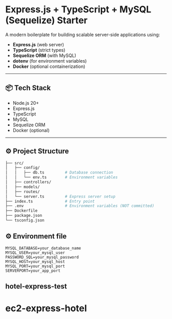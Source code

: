 # Express.js + TypeScript + MySQL (Sequelize) Starter

A modern boilerplate for building scalable server-side applications using:

- **Express.js** (web server)
- **TypeScript** (strict types)
- **Sequelize ORM** (with MySQL)
- **dotenv** (for environment variables)
- **Docker** (optional containerization)

---

## 📦 Tech Stack
- Node.js 20+
- Express.js
- TypeScript
- MySQL
- Sequelize ORM
- Docker (optional)

---

## ⚙️ Project Structure

```bash
├── src/
│   ├── config/
│   │   ├── db.ts         # Database connection
│   │   └── env.ts        # Environment variables
│   ├── controllers/
│   ├── models/
│   ├── routes/
│   └── server.ts         # Express server setup
├── index.ts              # Entry point
├── .env                  # Environment variables (NOT committed)
├── Dockerfile
├── package.json
└── tsconfig.json
```


## ⚙️ Environment file

```
MYSQL_DATABASE=your_database_name
MYSQL_USER=your_mysql_user
PASSWORD_SQL=your_mysql_password
MYSQL_HOST=your_mysql_host
MYSQL_PORT=your_mysql_port
SERVERPORT=your_app_port
```



## hotel-express-test
# ec2-express-hotel
